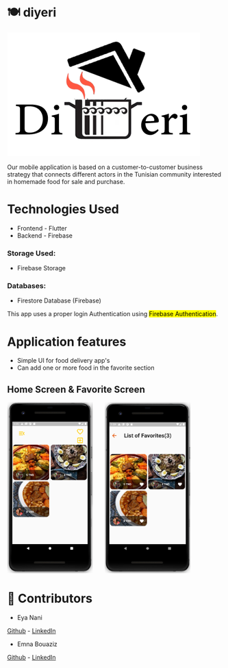 # :plate_with_cutlery:  diyeri

<img src="assets/logo2.png">

Our mobile application is based on a customer-to-customer business strategy that connects different actors in the Tunisian community interested in homemade food for sale and purchase.

# Technologies Used

- Frontend - Flutter
- Backend  - Firebase

### Storage Used: 
- Firebase Storage
### Databases:
- Firestore Database (Firebase)

This app uses a proper login Authentication using <mark>Firebase Authentication</mark>.        

# Application features

- Simple UI for food delivery app's
- Can add one or more food in the favorite section

## Home Screen & Favorite Screen

<img src="assets/home.png" alt="logo" width="200" height="400" /> &nbsp;&nbsp;&nbsp;&nbsp;&nbsp;&nbsp;<img src="assets/favorite.png" alt="logo" width="200" height="400"/>

# :handshake: Contributors

- Eya Nani

[Github](https://github.com/eya-98) - [LinkedIn](https://www.linkedin.com/in/eya-nani-534996154/)

- Emna Bouaziz

[Github](https://github.com/emnabz) - [LinkedIn](https://www.linkedin.com/in/emna-bouaziz-4634771b7/)